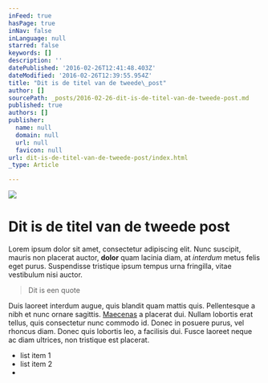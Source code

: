 ```yaml
---
inFeed: true
hasPage: true
inNav: false
inLanguage: null
starred: false
keywords: []
description: ''
datePublished: '2016-02-26T12:41:48.403Z'
dateModified: '2016-02-26T12:39:55.954Z'
title: "Dit is de titel van de tweede\_post"
author: []
sourcePath: _posts/2016-02-26-dit-is-de-titel-van-de-tweede-post.md
published: true
authors: []
publisher:
  name: null
  domain: null
  url: null
  favicon: null
url: dit-is-de-titel-van-de-tweede-post/index.html
_type: Article

---
```

![](https://the-grid-user-content.s3-us-west-2.amazonaws.com/599a3f1d-5ddd-41cb-9472-2799c0891988.jpg)

# Dit is de titel van de tweede post

Lorem ipsum dolor sit amet, consectetur adipiscing elit. Nunc suscipit, mauris non placerat auctor, **dolor** quam lacinia diam, at _interdum_ metus felis eget purus. Suspendisse tristique ipsum tempus urna fringilla, vitae vestibulum nisi auctor. 
> 
> Dit is een quote

Duis laoreet interdum augue, quis blandit quam mattis quis. Pellentesque a nibh et nunc ornare sagittis. [Maecenas][0] a placerat dui. Nullam lobortis erat tellus, quis consectetur nunc commodo id. Donec in posuere purus, vel rhoncus diam. Donec quis lobortis leo, a facilisis dui. Fusce laoreet neque ac diam ultrices, non tristique est placerat.

* list item 1
* list item 2
* 

[0]: https://thegrid.ai/sandertest/